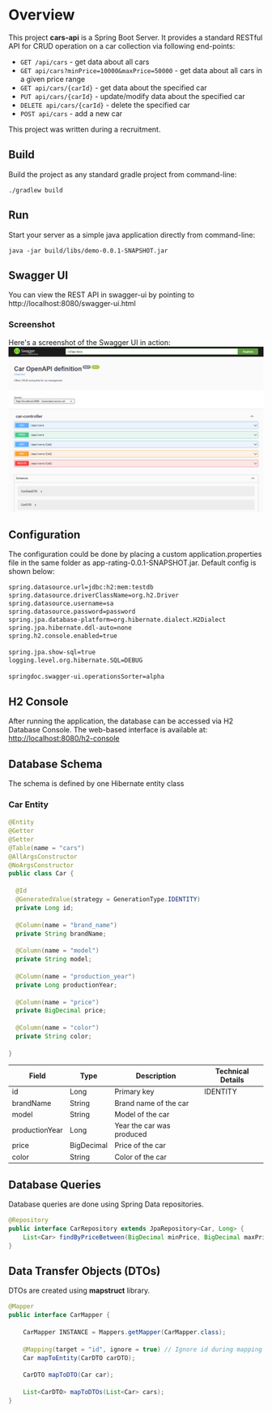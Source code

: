 # Overview
This project __cars-api__ is a Spring Boot Server. It provides a standard RESTful API for CRUD operation on a car collection via following end-points:
- `GET /api/cars` - get data about all cars
- `GET api/cars?minPrice=10000&maxPrice=50000` - get data about all cars in a given price range
- `GET api/cars/{carId}` - get data about the specified car
- `PUT api/cars/{carId}` - update/modify data about the specified car
- `DELETE api/cars/{carId}` - delete the specified car
- `POST api/cars` - add a new car

This project was written during a recruitment. 

## Build
Build the project as any standard gradle project from command-line:

    ./gradlew build

## Run
Start your server as a simple java application directly from command-line:

    java -jar build/libs/demo-0.0.1-SNAPSHOT.jar

## Swagger UI
You can view the REST API in swagger-ui by pointing to
http://localhost:8080/swagger-ui.html

### Screenshot
Here's a screenshot of the Swagger UI in action:
![Swagger UI Screenshot](docs/cars-rest-api-swagger-ui.png)

## Configuration
The configuration could be done by placing a custom application.properties file in the same folder as app-rating-0.0.1-SNAPSHOT.jar.
Default config is shown below:
```properties
spring.datasource.url=jdbc:h2:mem:testdb
spring.datasource.driverClassName=org.h2.Driver
spring.datasource.username=sa
spring.datasource.password=password
spring.jpa.database-platform=org.hibernate.dialect.H2Dialect
spring.jpa.hibernate.ddl-auto=none
spring.h2.console.enabled=true

spring.jpa.show-sql=true
logging.level.org.hibernate.SQL=DEBUG

springdoc.swagger-ui.operationsSorter=alpha
```

## H2 Console
After running the application, the database can be accessed via H2 Database Console. The web-based interface is available at: [http://localhost:8080/h2-console](http://localhost:8080/h2-console)

## Database Schema
The schema is defined by one Hibernate entity class

### Car Entity

```java
@Entity
@Getter
@Setter
@Table(name = "cars")
@AllArgsConstructor
@NoArgsConstructor
public class Car {

  @Id
  @GeneratedValue(strategy = GenerationType.IDENTITY)
  private Long id;

  @Column(name = "brand_name")
  private String brandName;

  @Column(name = "model")
  private String model;

  @Column(name = "production_year")
  private Long productionYear;

  @Column(name = "price")
  private BigDecimal price;

  @Column(name = "color")
  private String color;

}
```
| Field          | Type          | Description                      | Technical Details      |
|----------------|---------------|----------------------------------|------------------------|
| id             | Long          | Primary key                      | IDENTITY               |
| brandName      | String        | Brand name of the car            |                        |
| model          | String        | Model of the car                 |                        |
| productionYear | Long          | Year the car was produced        |                        |
| price          | BigDecimal    | Price of the car                 |                        |
| color          | String        | Color of the car                 |                        |

## Database Queries

Database queries are done using Spring Data repositories.

```java
@Repository
public interface CarRepository extends JpaRepository<Car, Long> {
    List<Car> findByPriceBetween(BigDecimal minPrice, BigDecimal maxPrice);
}
```

## Data Transfer Objects (DTOs)
DTOs are created using __mapstruct__ library.  

```java
@Mapper
public interface CarMapper {

    CarMapper INSTANCE = Mappers.getMapper(CarMapper.class);

    @Mapping(target = "id", ignore = true) // Ignore id during mapping
    Car mapToEntity(CarDTO carDTO);

    CarDTO mapToDTO(Car car);

    List<CarDTO> mapToDTOs(List<Car> cars);
}
```